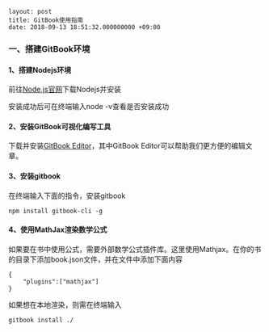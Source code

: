 ```
layout: post
title: GitBook使用指南
date: 2018-09-13 18:51:32.000000000 +09:00
```

### 一、搭建GitBook环境

#### 1、搭建Nodejs环境

前往[Node.js官网](https://nodejs.org/en/)下载Nodejs并安装

安装成功后可在终端输入node -v查看是否安装成功

#### 2、安装GitBook可视化编写工具

下载并安装[GitBook Editor](https://legacy.gitbook.com/editor)，其中GitBook Editor可以帮助我们更方便的编辑文章。

#### 3、安装gitbook

在终端输入下面的指令，安装gitbook

```
npm install gitbook-cli -g
```

#### 4、使用MathJax渲染数学公式

如果要在书中使用公式，需要外部数学公式插件库。这里使用Mathjax。在你的书的目录下添加book.json文件，并在文件中添加下面内容

```
{
    "plugins":["mathjax"]
}
```

如果想在本地渲染，则需在终端输入

```
gitbook install ./
```

